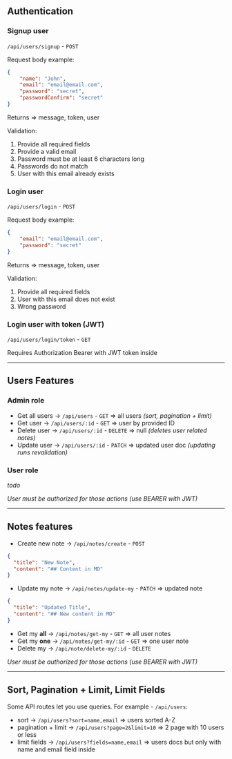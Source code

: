 ## Authentication

### Signup user
`/api/users/signup` - `POST`

Request body example:
```json
{
	"name": "John",
	"email": "email@email.com",
	"password": "secret",
	"passwordConfirm": "secret"
}
```

Returns => message, token, user

Validation:
1. Provide all required fields
2. Provide a valid email
3. Password must be at least 6 characters long
4. Passwords do not match
5. User with this email already exists

### Login user
`/api/users/login` - `POST`

Request body example:
```json
{
	"email": "email@email.com",
	"password": "secret"
}
```

Returns => message, token, user

Validation:
1. Provide all required fields
2. User with this email does not exist
3. Wrong password

### Login user with token (JWT)

`/api/users/login/token` - `GET`

Requires Authorization Bearer with JWT token inside

---

## Users Features

### Admin role

- Get all users -> `/api/users` - `GET` => all users _(sort, pagination + limit)_
- Get user -> `/api/users/:id` - `GET` => user by provided ID
- Delete user -> `/api/users/:id` - `DELETE` => null _(deletes user related notes)_
- Update user -> `/api/users/:id` - `PATCH` => updated user doc _(updating runs revalidation)_

### User role

_todo_

_User must be authorized for those actions (use BEARER with JWT)_

---

## Notes features

- Create new note -> `/api/notes/create` - `POST`

```json
{
  "title": "New Note",
  "content": "## Content in MD"
}
```

- Update my note -> `/api/notes/update-my` - `PATCH` => updated note

```json
{
  "title": "Updated Title",
  "content": "## New content in MD"
}
```

- Get my **all** -> `/api/notes/get-my` - `GET` => all user notes
- Get my **one** -> `/api/notes/get-my/:id` - `GET` => one user note
- Delete my -> `/api/note/delete-my/:id` - `DELETE`

_User must be authorized for those actions (use BEARER with JWT)_

---

## Sort, Pagination + Limit, Limit Fields

Some API routes let you use queries. For example - `/api/users`:

- sort -> `/api/users?sort=name,email` => users sorted A-Z
- pagination + limit -> `/api/users?page=2&limit=10` => 2 page with 10 users or less
- limit fields -> `/api/users?fields=name,email` => users docs but only with name and email field inside
